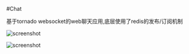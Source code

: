 #Chat

基于tornado websocket的web聊天应用,底层使用了redis的发布/订阅机制

![screenshot](https://raw.github.com/yunlzheng/chat/master/static/images/login.png)

![screenshot](https://raw.github.com/yunlzheng/chat/master/static/images/chat.png)

